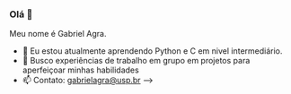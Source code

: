 ### Olá 👋

Meu nome é Gabriel Agra.

- 🌱 Eu estou atualmente aprendendo Python e C em nivel intermediário.
- 👯 Busco experiências de trabalho em grupo em projetos para aperfeiçoar minhas habilidades
- 📫 Contato: gabrielagra@usp.br
-->
